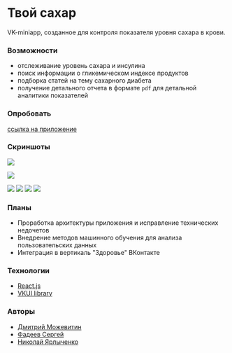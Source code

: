 # Твой сахар
VK-miniapp, созданное для контроля показателя уровня сахара в крови.

### Возможности
- отслеживание уровень сахара и инсулина
- поиск информации о гликемическом индексе продуктов
- подборка статей на тему сахарного диабета
- получение детального отчета в формате `pdf` для детальной аналитики показателей

### Опробовать
[ссылка на приложение](https://vk.com/app7638583_237859002)

### Скриншоты
![](https://github.com/DMozhevitin/health-miniapp/blob/master/screenshots/screen1.jpg)


![](https://github.com/DMozhevitin/health-miniapp/blob/master/screenshots/screen2.jpg)


![](https://github.com/DMozhevitin/health-miniapp/blob/master/screenshots/screen4.jpg)
![](https://github.com/DMozhevitin/health-miniapp/blob/master/screenshots/screen6.jpg)
![](https://github.com/DMozhevitin/health-miniapp/blob/master/screenshots/screen7.jpg)
![](https://github.com/DMozhevitin/health-miniapp/blob/master/screenshots/screen8.jpg)


### Планы
- Проработка архитектуры приложения и исправление технических недочетов
- Внедрение методов машинного обучения для анализа пользовательских данных
- Интеграция в вертикаль "Здоровье" ВКонтакте

### Технологии
- [React.js](https://reactjs.org/)
- [VKUI library](https://github.com/VKCOM/VKUI)

### Авторы
- [Дмитрий Можевитин](https://github.com/DMozhevitin)
- [Фадеев Сергей](http://github.com/fadeevsergey)
- [Николай Ярлыченко](http://github.com/kol9)
